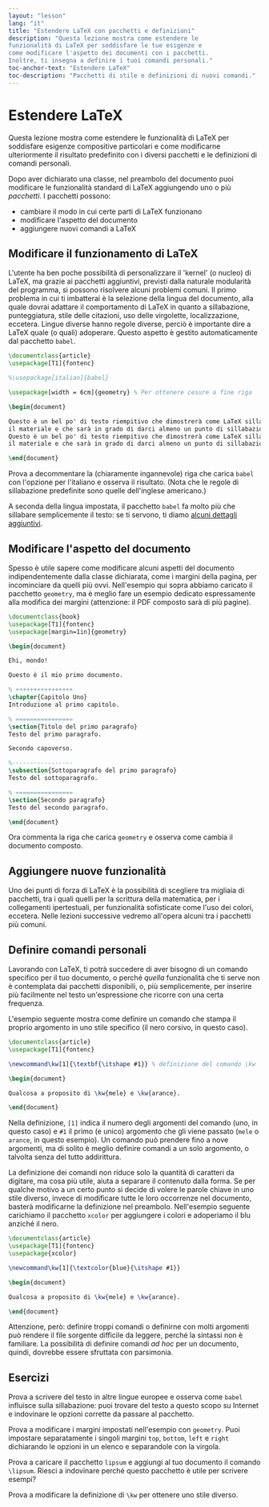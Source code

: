 ```yaml
---
layout: "lesson"
lang: "it"
title: "Estendere LaTeX con pacchetti e definizioni"
description: "Questa lezione mostra come estendere le 
funzionalità di LaTeX per soddisfare le tue esigenze e 
come modificare l'aspetto dei documenti con i pacchetti. 
Inoltre, ti insegna a definire i tuoi comandi personali."
toc-anchor-text: "Estendere LaTeX"
toc-description: "Pacchetti di stile e definizioni di nuovi comandi."
---
```


# Estendere LaTeX

<span
  class="summary">Questa lezione mostra come estendere le funzionalità di LaTeX per soddisfare esigenze compositive particolari e come modificarne ulteriormente il risultato predefinito con i diversi pacchetti e le definizioni di comandi personali.</span>

Dopo aver dichiarato una classe, nel preambolo del documento 
puoi modificare le funzionalità standard di LaTeX aggiungendo 
uno o più *pacchetti*. I pacchetti possono:

- cambiare il modo in cui certe parti di LaTeX funzionano
- modificare l'aspetto del documento
- aggiungere nuovi comandi a LaTeX

## Modificare il funzionamento di LaTeX

L'utente ha ben poche possibilità di personalizzare 
il 'kernel' (o nucleo) di LaTeX, ma grazie ai pacchetti
aggiuntivi, previsti dalla naturale modularità del 
programma, si possono risolvere alcuni problemi comuni.
Il primo problema in cui ti imbatterai è la selezione 
della lingua del documento, alla quale dovrai adattare 
il comportamento di LaTeX in quanto a sillabazione, 
punteggiatura, stile delle citazioni, uso delle virgolette, 
localizzazione, eccetera.
Lingue diverse hanno regole diverse, perciò è importante dire 
a LaTeX quale (o quali) adoperare. 
Questo aspetto è gestito automaticamente dal pacchetto `babel`.

```latex
\documentclass{article}
\usepackage[T1]{fontenc}

%\usepackage[italian]{babel}

\usepackage[width = 6cm]{geometry} % Per ottenere cesure a fine riga

\begin{document}

Questo è un bel po' di testo riempitivo che dimostrerà come LaTeX sillaba 
il materiale e che sarà in grado di darci almeno un punto di sillabazione.
Questo è un bel po' di testo riempitivo che dimostrerà come LaTeX sillaba 
il materiale e che sarà in grado di darci almeno un punto di sillabazione.

\end{document}
```

Prova a decommentare la (chiaramente ingannevole) 
riga che carica `babel` con l'opzione per l'italiano 
e osserva il risultato. 
(Nota che le regole di sillabazione predefinite sono quelle 
dell'inglese americano.)

A seconda della lingua impostata, il pacchetto `babel` 
fa molto più che sillabare semplicemente
il testo: se ti servono, ti diamo 
[alcuni dettagli aggiuntivi](more-06).

## Modificare l'aspetto del documento

Spesso è utile sapere come modificare alcuni aspetti 
del documento indipendentemente dalla classe dichiarata,
come i margini della pagina, per incominciare da quelli
più ovvi.
Nell'esempio qui sopra abbiamo caricato il pacchetto 
`geometry`, ma è meglio fare un esempio dedicato 
espressamente alla modifica dei margini (attenzione:
il PDF composto sarà di più pagine).

```latex
\documentclass{book}
\usepackage[T1]{fontenc}
\usepackage[margin=1in]{geometry}

\begin{document}

Ehi, mondo!

Questo è il mio primo documento.

% ++++++++++++++++
\chapter{Capitolo Uno}
Introduzione al primo capitolo.

% ================
\section{Titolo del primo paragrafo}
Testo del primo paragrafo.

Secondo capoverso.

%-----------------
\subsection{Sottoparagrafo del primo paragrafo}
Testo del sottoparagrafo.

% ================
\section{Secondo paragrafo}
Testo del secondo paragrafo.

\end{document}
```

Ora commenta la riga che carica `geometry` e osserva 
come cambia il documento composto.

## Aggiungere nuove funzionalità

Uno dei punti di forza di LaTeX è la possibilità di 
scegliere tra migliaia di pacchetti, tra i quali quelli 
per la scrittura della matematica, per i collegamenti 
ipertestuali, per funzionalità sofisticate come l'uso 
dei colori, eccetera. 
Nelle lezioni successive vedremo all'opera alcuni tra
i pacchetti più comuni.

## Definire comandi personali

Lavorando con LaTeX, ti potrà succedere di aver bisogno 
di un comando specifico per il tuo documento, o perché 
_quella_ funzionalità che ti serve non è contemplata 
dai pacchetti disponibili, o, più semplicemente,
per inserire più facilmente nel testo un'espressione 
che ricorre con una certa frequenza.

L'esempio seguente mostra come definire un comando che 
stampa il proprio argomento in uno stile specifico 
(il nero corsivo, in questo caso).

```latex
\documentclass{article}
\usepackage[T1]{fontenc}

\newcommand\kw[1]{\textbf{\itshape #1}} % definizione del comando \kw

\begin{document}

Qualcosa a proposito di \kw{mele} e \kw{arance}.

\end{document}
```

Nella definizione, `[1]` indica il numero 
degli argomenti del comando 
(uno, in questo caso) e `#1` 
il primo (e unico) argomento che gli viene 
passato (`mele` o `arance`, in questo 
esempio). 
Un comando può prendere fino a nove 
argomenti, ma di solito
è meglio definire comandi a un solo 
argomento, o talvolta
senza del tutto addirittura.


La definizione dei comandi non riduce solo 
la quantità di caratteri da digitare, ma 
cosa più utile, aiuta a separare 
il contenuto dalla forma. 
Se per qualche motivo a un certo punto si 
decide di volere le parole chiave in uno 
stile diverso, invece di modificare tutte 
le loro occorrenze nel documento, 
basterà modificarne la definizione nel 
preambolo. 
Nell'esempio seguente carichiamo il 
pacchetto `xcolor` per 
aggiungere i colori e adoperiamo 
il blu anziché il nero.

```latex
\documentclass{article}
\usepackage[T1]{fontenc}
\usepackage{xcolor}

\newcommand\kw[1]{\textcolor{blue}{\itshape #1}}

\begin{document}

Qualcosa a proposito di \kw{mele} e \kw{arance}.

\end{document}
```

Attenzione, però: definire troppi comandi 
o definirne con molti argomenti può rendere 
il file sorgente difficile da leggere, 
perché la sintassi non è familiare.
La possibilità di definire comandi 
_ad hoc_ per un documento, quindi, 
dovrebbe essere sfruttata con parsimonia.

## Esercizi

Prova a scrivere del testo in altre lingue 
europee e osserva come `babel` influisce 
sulla sillabazione: puoi 
trovare del testo a questo scopo su Internet 
e indovinare le opzioni corrette da 
passare al pacchetto.

Prova a modificare i margini impostati 
nell'esempio con `geometry`. 
Puoi impostare
separatamente i singoli margini `top`, 
`bottom`, `left` e `right` 
dichiarando le opzioni in un elenco e 
separandole con la virgola.

Prova a caricare il pacchetto `lipsum` 
e aggiungi al tuo documento il comando 
`\lipsum`. 
Riesci a indovinare perché questo pacchetto 
è utile per scrivere esempi?

Prova a modificare la definizione di `\kw` per ottenere uno stile diverso.
